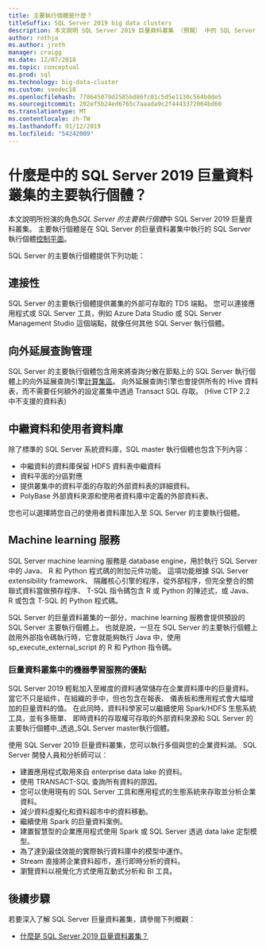 ```yaml
---
title: 主要執行個體是什麼？
titleSuffix: SQL Server 2019 big data clusters
description: 本文說明 SQL Server 2019 巨量資料叢集 （預覽） 中的 SQL Server 主要執行個體。
author: rothja
ms.author: jroth
manager: craigg
ms.date: 12/07/2018
ms.topic: conceptual
ms.prod: sql
ms.technology: big-data-cluster
ms.custom: seodec18
ms.openlocfilehash: 778645079d2585bd86fc01c5d5e1130c564b0de5
ms.sourcegitcommit: 202ef5b24ed6765c7aaada9c2f4443372064bd60
ms.translationtype: MT
ms.contentlocale: zh-TW
ms.lasthandoff: 01/12/2019
ms.locfileid: "54242009"
---
```

# <a name="what-is-the-master-instance-in-a-sql-server-2019-big-data-cluster"></a>什麼是中的 SQL Server 2019 巨量資料叢集的主要執行個體？

本文說明所扮演的角色*SQL Server 的主要執行個體*中 SQL Server 2019 巨量資料叢集。 主要執行個體是在 SQL Server 的巨量資料叢集中執行的 SQL Server 執行個體[控制平面](big-data-cluster-overview.md#controlplane)。

SQL Server 的主要執行個體提供下列功能：

## <a name="connectivity"></a>連接性

SQL Server 的主要執行個體提供叢集的外部可存取的 TDS 端點。 您可以連接應用程式或 SQL Server 工具，例如 Azure Data Studio 或 SQL Server Management Studio 這個端點，就像任何其他 SQL Server 執行個體。

## <a name="scale-out-query-management"></a>向外延展查詢管理

SQL Server 的主要執行個體包含用來將查詢分散在節點上的 SQL Server 執行個體上的向外延展查詢引擎[計算集區](concept-compute-pool.md)。 向外延展查詢引擎也會提供所有的 Hive 資料表，而不需要任何額外的設定叢集中透過 Transact SQL 存取。 (Hive CTP 2.2 中不支援的資料表)

## <a name="metadata-and-user-databases"></a>中繼資料和使用者資料庫

除了標準的 SQL Server 系統資料庫，SQL master 執行個體也包含下列內容：

- 中繼資料的資料庫保留 HDFS 資料表中繼資料
- 資料平面的分區對應
- 提供叢集中的資料平面的存取的外部資料表的詳細資料。
- PolyBase 外部資料來源和使用者資料庫中定義的外部資料表。

您也可以選擇將您自己的使用者資料庫加入至 SQL Server 的主要執行個體。

## <a name="machine-learning-services"></a>Machine learning 服務

SQL Server machine learning 服務是 database engine，用於執行 SQL Server 中的 Java、 R 和 Python 程式碼的附加元件功能。 這項功能根據 SQL Server extensibility framework、 隔離核心引擎的程序，從外部程序，但完全整合的關聯式資料當做預存程序、 T-SQL 指令碼包含 R 或 Python 的陳述式，或 Java、 R 或包含 T-SQL 的 Python 程式碼。

SQL Server 的巨量資料叢集的一部分，machine learning 服務會提供預設的 SQL Server 主要執行個體上。 也就是說，一旦在 SQL Server 的主要執行個體上啟用外部指令碼執行時，它會就能夠執行 Java 中，使用 sp_execute_external_script 的 R 和 Python 指令碼。

### <a name="advantages-of-machine-learning-services-in-a-big-data-cluster"></a>巨量資料叢集中的機器學習服務的優點

SQL Server 2019 輕鬆加入至維度的資料通常儲存在企業資料庫中的巨量資料。 當它不只是組件，在組織的手中，但也包含在報表、 儀表板和應用程式會大幅增加的巨量資料的值。 在此同時，資料科學家可以繼續使用 Spark/HDFS 生態系統工具，並有多簡單、 即時資料的存取權可存取的外部資料來源和 SQL Server 的主要執行個體中_透過_SQL Server master執行個體。

使用 SQL Server 2019 巨量資料叢集，您可以執行多個與您的企業資料湖。 SQL Server 開發人員和分析師可以：

* 建置應用程式取用來自 enterprise data lake 的資料。
* 使用 TRANSACT-SQL 查詢所有資料的原因。
* 您可以使用現有的 SQL Server 工具和應用程式的生態系統來存取並分析企業資料。
* 減少資料虛擬化和資料超市中的資料移動。
* 繼續使用 Spark 的巨量資料案例。
* 建置智慧型的企業應用程式使用 Spark 或 SQL Server 透過 data lake 定型模型。
* 為了達到最佳效能的實際執行資料庫中的模型中運作。
* Stream 直接將企業資料超市，進行即時分析的資料。
* 瀏覽資料以視覺化方式使用互動式分析和 BI 工具。

## <a name="next-steps"></a>後續步驟

若要深入了解 SQL Server 巨量資料叢集，請參閱下列概觀：

- [什麼是 SQL Server 2019 巨量資料叢集？](big-data-cluster-overview.md)
